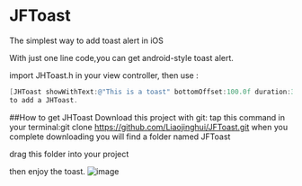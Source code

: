 # JFToast
The simplest way to add toast alert in iOS

With just one line code,you can get android-style toast alert.

import JHToast.h in your view controller, then use :
```objective-c
[JHToast showWithText:@"This is a toast" bottomOffset:100.0f duration:3.5f];
to add a JHToast.
```

##How to get JHToast
Download this project with git:
tap this command in your terminal:git clone https://github.com/Liaojinghui/JFToast.git
when you complete downloading you will find a folder named JFToast

drag this folder into your project 

then enjoy the toast.
![image](https://github.com/Liaojinghui/JFToast/tree/master/JHToast/image.png)
